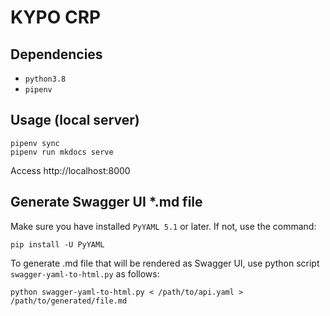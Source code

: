 # KYPO CRP

## Dependencies

* `python3.8`
* `pipenv`

## Usage (local server)

```
pipenv sync
pipenv run mkdocs serve
```

Access http://localhost:8000

## Generate Swagger UI *.md file
Make sure you have installed `PyYAML 5.1` or later. If not, use the command:
```
pip install -U PyYAML
``` 
To generate .md file that will be rendered as Swagger UI, use python script `swagger-yaml-to-html.py` as follows: 
```
python swagger-yaml-to-html.py < /path/to/api.yaml > /path/to/generated/file.md
```
